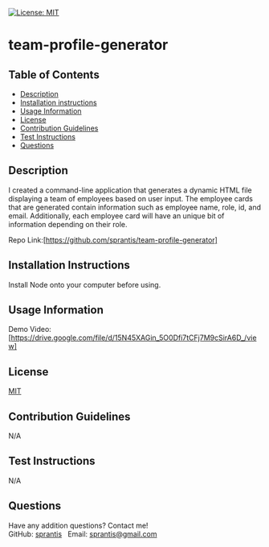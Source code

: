 [![License: MIT](https://img.shields.io/badge/License-MIT-yellow.svg)](https://opensource.org/licenses/MIT)

# team-profile-generator

## Table of Contents
* [Description](#description)
* [Installation instructions](#installation-instructions)
* [Usage Information](#usage-information)
* [License](#license)
* [Contribution Guidelines](#contribution-guidelines)
* [Test Instructions](#test-instructions)
* [Questions](#questions)

## Description
I created a command-line application that generates a dynamic HTML file displaying a team of employees based on user input. The employee cards that are generated contain information such as employee name, role, id, and email. Additionally, each employee card will have an unique bit of information depending on their role.

Repo Link:[https://github.com/sprantis/team-profile-generator]

## Installation Instructions
Install Node onto your computer before using.

## Usage Information
Demo Video:
[https://drive.google.com/file/d/15N45XAGin_5O0Dfi7tCFj7M9cSirA6D_/view]

## License
[MIT](https://opensource.org/licenses/MIT)

## Contribution Guidelines
N/A

## Test Instructions
N/A

## Questions
Have any addition questions? Contact me!
&nbsp;  
GitHub: [sprantis](https://github.com/sprantis)
&nbsp;
Email: sprantis@gmail.com
